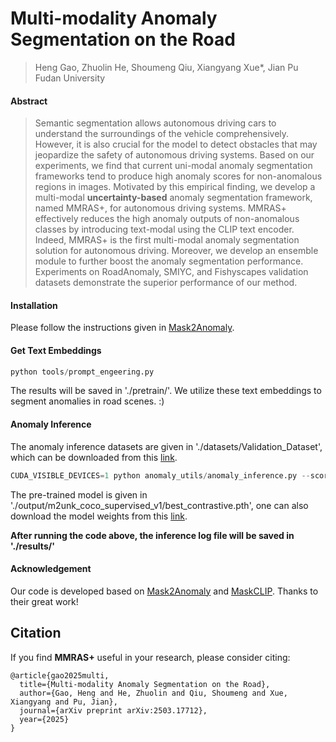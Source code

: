 # Multi-modality Anomaly Segmentation on the Road
> Heng Gao, Zhuolin He, Shoumeng Qiu, Xiangyang Xue*, Jian Pu  
> Fudan University  


#### Abstract

> Semantic segmentation allows autonomous driving cars to understand the surroundings of the vehicle comprehensively. However, it is also crucial for the model to detect obstacles that may jeopardize the safety of autonomous driving systems. 
> Based on our experiments, we find that current uni-modal anomaly segmentation frameworks tend to produce high anomaly scores for non-anomalous regions in images. Motivated by this empirical finding, we develop a multi-modal **uncertainty-based** anomaly segmentation framework, named MMRAS+, for autonomous driving systems.
> MMRAS+ effectively reduces the high anomaly outputs of non-anomalous classes by introducing text-modal using the CLIP text encoder. Indeed, MMRAS+ is the first multi-modal anomaly segmentation solution for autonomous driving. Moreover, we develop an ensemble module to further boost the anomaly segmentation performance. 
> Experiments on RoadAnomaly, SMIYC, and Fishyscapes validation datasets demonstrate the superior performance of our method.

#### Installation

Please follow the instructions given in [Mask2Anomaly](https://github.com/shyam671/Mask2Anomaly-Unmasking-Anomalies-in-Road-Scene-Segmentation/tree/main).

#### Get Text Embeddings

```python
python tools/prompt_engeering.py
```

The results will be saved in './pretrain/'. We utilize these text embeddings to segment anomalies in road scenes. :)



#### Anomaly Inference

The anomaly inference datasets are given in './datasets/Validation_Dataset', which can be downloaded from this [link](https://drive.google.com/drive/folders/1eQhmPbKSZrN1AsieY9KFchfll7XC1_SF).

```python
CUDA_VISIBLE_DEVICES=1 python anomaly_utils/anomaly_inference.py --score mmras --exp_name the_exp_name
```

The pre-trained model is given in './output/m2unk_coco_supervised_v1/best_contrastive.pth', one can also download the model weights from this [link](https://drive.google.com/drive/folders/1eQhmPbKSZrN1AsieY9KFchfll7XC1_SF).  

**After running the code above, the inference log file will be saved in './results/'**


#### Acknowledgement

Our code is developed based on [Mask2Anomaly](https://github.com/shyam671/Mask2Anomaly-Unmasking-Anomalies-in-Road-Scene-Segmentation/tree/main) and [MaskCLIP](https://github.com/chongzhou96/MaskCLIP/tree/master). Thanks to their great work!

## Citation
If you find **MMRAS+** useful in your research, please consider citing:
```
@article{gao2025multi,
  title={Multi-modality Anomaly Segmentation on the Road},
  author={Gao, Heng and He, Zhuolin and Qiu, Shoumeng and Xue, Xiangyang and Pu, Jian},
  journal={arXiv preprint arXiv:2503.17712},
  year={2025}
}
```

